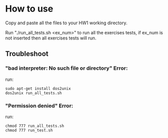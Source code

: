 # How to use

Copy and paste all the files to your HW1 working directory.

Run "./run_all_tests.sh <ex_num>" to run all the exercises tests, if ex_num is not inserted then all exercises tests will run.

## Troubleshoot

### "bad interpreter: No such file or directory" Error:

run:

```
sudo apt-get install dos2unix
dos2unix run_all_tests.sh
```

### "Permission denied" Error:

run:
```
chmod 777 run_all_tests.sh
chmod 777 run_test.sh
```
